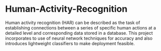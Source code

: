 # Human-Activity-Recognition
Human activity recognition (HAR) can be described as the task of establishing connections between a series of specific human actions at a detailed level and corresponding data stored in a database.  This project incorporates to use of neural network techniques for accuracy and also introduces lightweight classifiers to make deployment feasible. 
